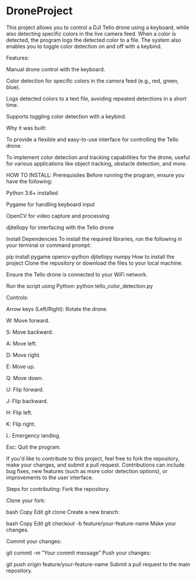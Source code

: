 # DroneProject
This project allows you to control a DJI Tello drone using a keyboard, while also detecting specific colors in the live camera feed. When a color is detected, the program logs the detected color to a file. The system also enables you to toggle color detection on and off with a keybind.

Features:

Manual drone control with the keyboard.

Color detection for specific colors in the camera feed (e.g., red, green, blue).

Logs detected colors to a text file, avoiding repeated detections in a short time.

Supports toggling color detection with a keybind.

Why it was built:

To provide a flexible and easy-to-use interface for controlling the Tello drone.

To implement color detection and tracking capabilities for the drone, useful for various applications like object tracking, obstacle detection, and more.

HOW TO INSTALL:
Prerequisites
Before running the program, ensure you have the following:

Python 3.6+ installed

Pygame for handling keyboard input

OpenCV for video capture and processing

djitellopy for interfacing with the Tello drone

Install Dependencies
To install the required libraries, run the following in your terminal or command prompt:

pip install pygame opencv-python djitellopy numpy
How to install the project
Clone the repository or download the files to your local machine.

Ensure the Tello drone is connected to your WiFi network.

Run the script using Python:
python tello_color_detection.py




Controls:

Arrow keys (Left/Right): Rotate the drone.

W: Move forward.

S: Move backward.

A: Move left.

D: Move right.

E: Move up.

Q: Move down.

U: Flip forward.

J: Flip backward.

H: Flip left.

K: Flip right.

L: Emergency landing.

Esc: Quit the program.





If you'd like to contribute to this project, feel free to fork the repository, make your changes, and submit a pull request. Contributions can include bug fixes, new features (such as more color detection options), or improvements to the user interface.

Steps for contributing:
Fork the repository.

Clone your fork:

bash
Copy
Edit
git clone <your-fork-url>
Create a new branch:

bash
Copy
Edit
git checkout -b feature/your-feature-name
Make your changes.

Commit your changes:

git commit -m "Your commit message"
Push your changes:


git push origin feature/your-feature-name
Submit a pull request to the main repository.
